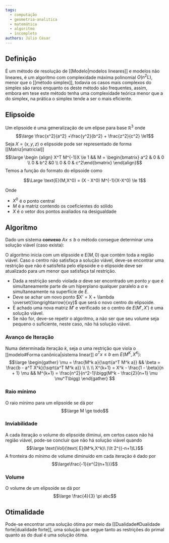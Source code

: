 ```yaml
---
tags:
  - computação
  - geometria-analitica
  - matemática
  - algoritmo
  - incompleto
authors: Júlio César
---
```

## Definição

É um método de resolução de [[Modelo|modelos lineares]] e modelos não lineares, é um algoritmo com complexidade máxima polinomial $O(n^2L)$, menor que o [[método simplex]], todavia os casos mais complexos do simplex são raros enquanto os deste método são frequentes, assim, embora em tese este método tenha uma complexidade teórica menor que a do simplex, na prática o simplex tende a ser o mais eficiente.

## Elipsoide

Um elipsoide é uma generalização de um elipse para base $\mathbb{R}^3$ onde
$$\large \frac{x^2}{a^2} +\frac{y^2}{b^2} + \frac{z^2}{c^2}  \le1$$
Seja $X = (x,y,z)$ o elipsoide pode ser representado de forma [[Matriz|matricial]]
$$\large \begin {align}
X^T M^{-1}X \le 1 && M =
\begin{bmatrix} a^2 & 0 & 0 \\ 0 & b^2 &0 \\ 0 & 0 & c^2\end{bmatrix}
\end{align}$$
Temos a função do formato do elipsoide como

$$\Large \text{E}(M,X^0) = (X - X^0) M^{-1}(X-X^0) \le 1$$

Onde
- $X^0$ é o ponto central
- $M$ é a matriz contendo os coeficientes do sólido
- $X$ é o vetor dos pontos avaliados na desigualdade

## Algoritmo

Dado um sistema **convexo** $Ax \le b$ o método consegue determinar uma solução viável (caso exista):

O algoritmo inicia com um elipsoide e $\text{E}(M,0)$ que contém toda a região viável. Caso o centro não satisfaça a solução viável, deve-se encontrar uma restrição que não é satisfeita pelo elipsoide e o elipsoide deve ser atualizado para um menor que satisfaça tal restrição.

- Dada a restrição sendo violada $\alpha$ deve ser encontrado um ponto $y$ que é simultaneamente parte de um hiperplano qualquer paralelo a $\alpha$ e simultaneamente na superfície de $E$.
- Deve se achar um novo ponto $X' = X + \lambda \overset{\longrightarrow}{xy}$ que será o novo centro do elipsoide.
- É achado uma nova matriz $M'$ e verificado se o centro de $E(M',X')$ é uma solução viável.
- Se não for, deve-se repetir o algoritmo, a não ser que seu volume seja pequeno o suficiente, neste caso, não há solução viável.

### Avanço de Iteração
Numa determinada iteração $k$, seja $\alpha$ uma restrição que viola o [[modelo#Forma canônica|sistema linear]] $a^T x \le b$ em $E(M^K,X^K)$:
$$\large \begin{gather}
\mu = \frac{M^k a}{\sqrt{a^T M^k a}} && \beta = \frac{b - a^T X^k}{\sqrt{a^T M^k a}} \\ \\ \\
X^{k+1} = X^k - \frac{1 - \beta}{n + 1} \mu && M^{k+1} = \frac{n^2}{n^2-1}\bigg(M^k - \frac{2}{n+1} \mu \mu^T\bigg)
\end{gather}
$$
### Raio mínimo
O raio mínimo para um elipsoide se dá por 
$$\large M \ge todo$$

### Inviabilidade
A cada iteração o volume do elipsoide diminui, em certos casos não há região viável, pode-se concluir que não há solução viável quando
$$\large \text{Vol}(\text{ E}(M^k,X^k)\ )\lt 2^{(-n+1)L}$$
A fronteira do mínimo de volume diminuído em cada iteração é dado por
$$\large\frac{-1}{e^{2(n+1)}}$$
### Volume
O volume de um elipsoide se dá por 
$$\large \frac{4}{3} \pi abc$$
## Otimalidade

Pode-se encontrar uma solução ótima por meio da [[Dualidade#Dualidade forte|dualidade forte]], uma solução que segue tanto as restrições do primal quanto as do dual é uma solução ótima.